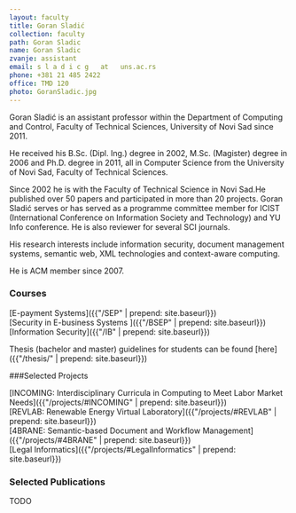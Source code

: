 ```yaml
---
layout: faculty
title: Goran Sladić
collection: faculty
path: Goran Sladic
name: Goran Sladic
zvanje: assistant
email: s l a d i c g   at   uns.ac.rs
phone: +381 21 485 2422
office: TMD 120
photo: GoranSladic.jpg
---
```


Goran Sladić is an assistant professor within the Department of Computing and Control, Faculty of Technical Sciences, University of Novi Sad since 2011.

He received his B.Sc. (Dipl. Ing.) degree in 2002, M.Sc. (Magister) degree in 2006 and Ph.D. degree in 2011, all in Computer Science from the University of Novi Sad, Faculty of Technical Sciences.

Since 2002 he is with the Faculty of Technical Science in Novi Sad.He published over 50 papers and participated in more than 20 projects. Goran Sladić serves or has served as a programme committee member for ICIST (International Conference on Information Society and Technology) and YU Info conference. He is also reviewer for several SCI journals.

His research interests include information security, document management systems, semantic web, XML technologies and context-aware computing.

He is ACM member since 2007.

### Courses

[E-payment Systems]({{"/SEP" | prepend: site.baseurl}})   
[Security in E-business Systems ]({{"/BSEP" | prepend: site.baseurl}})   
[Information Security]({{"/IB" | prepend: site.baseurl}})   

Thesis (bachelor and master) guidelines for students can be found [here]({{"/thesis/" | prepend: site.baseurl}})

###Selected Projects

[INCOMING: Interdisciplinary Curricula in Computing to Meet Labor Market Needs]({{"/projects/#INCOMING" | prepend: site.baseurl}})  
[REVLAB: Renewable Energy Virtual Laboratory]({{"/projects/#REVLAB" | prepend: site.baseurl}})  
[4BRANE: Semantic-based Document and Workflow Management]({{"/projects/#4BRANE" | prepend: site.baseurl}})  
[Legal Informatics]({{"/projects/#LegalInformatics" | prepend: site.baseurl}})  



### Selected Publications

TODO
